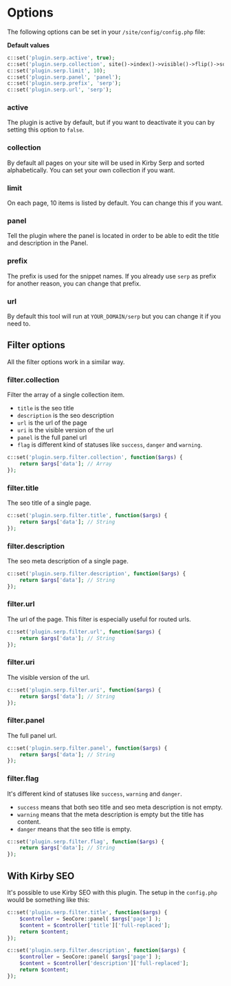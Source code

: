 # Options

The following options can be set in your `/site/config/config.php` file:

**Default values**

```php
c::set('plugin.serp.active', true);
c::set('plugin.serp.collection', site()->index()->visible()->flip()->sortBy('id', 'asc'));
c::set('plugin.serp.limit', 10);
c::set('plugin.serp.panel', 'panel');
c::set('plugin.serp.prefix', 'serp');
c::set('plugin.serp.url', 'serp');
```

### active

The plugin is active by default, but if you want to deactivate it you can by setting this option to `false`.

### collection

By default all pages on your site will be used in Kirby Serp and sorted alphabetically. You can set your own collection if you want.

### limit

On each page, 10 items is listed by default. You can change this if you want.

### panel

Tell the plugin where the panel is located in order to be able to edit the title and description in the Panel.

### prefix

The prefix is used for the snippet names. If you already use `serp` as prefix for another reason, you can change that prefix.

### url

By default this tool will run at `YOUR_DOMAIN/serp` but you can change it if you need to.

## Filter options

All the filter options work in a similar way.

### filter.collection

Filter the array of a single collection item.

- `title` is the seo title
- `description` is the seo description
- `url` is the url of the page
- `uri` is the visible version of the url
- `panel` is the full panel url
- `flag` is different kind of statuses like `success`, `danger` and `warning`.

```php
c::set('plugin.serp.filter.collection', function($args) {
    return $args['data']; // Array
});
```

### filter.title

The seo title of a single page.

```php
c::set('plugin.serp.filter.title', function($args) {
    return $args['data']; // String
});
```

### filter.description

The seo meta description of a single page.

```php
c::set('plugin.serp.filter.description', function($args) {
    return $args['data']; // String
});
```

### filter.url

The url of the page. This filter is especially useful for routed urls.

```php
c::set('plugin.serp.filter.url', function($args) {
    return $args['data']; // String
});
```

### filter.uri

The visible version of the url.

```php
c::set('plugin.serp.filter.uri', function($args) {
    return $args['data']; // String
});
```

### filter.panel

The full panel url.

```php
c::set('plugin.serp.filter.panel', function($args) {
    return $args['data']; // String
});
```

### filter.flag

It's different kind of statuses like `success`, `warning` and `danger`.

- `success` means that both seo title and seo meta description is not empty.
- `warning` means that the meta description is empty but the title has content.
- `danger` means that the seo title is empty.

```php
c::set('plugin.serp.filter.flag', function($args) {
    return $args['data']; // String
});
```

## With Kirby SEO

It's possible to use Kirby SEO with this plugin. The setup in the `config.php` would be something like this:

```php
c::set('plugin.serp.filter.title', function($args) {
    $controller = SeoCore::panel( $args['page'] );
    $content = $controller['title']['full-replaced'];
    return $content;
});

c::set('plugin.serp.filter.description', function($args) {
    $controller = SeoCore::panel( $args['page'] );
    $content = $controller['description']['full-replaced'];
    return $content;
});
```